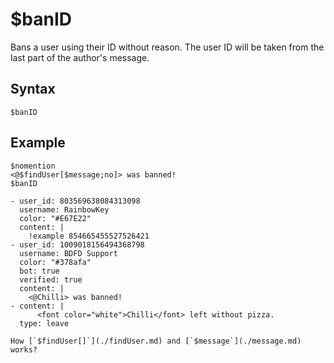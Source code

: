 # $banID
Bans a user using their ID without reason.
The user ID will be taken from the last part of the author's message.

## Syntax
```
$banID
```

## Example
```
$nomention
<@$findUser[$message;no]> was banned!
$banID
```

``` discord yaml
- user_id: 803569638084313098
  username: RainbowKey
  color: "#E67E22"
  content: |
    !example 854665455527526421
- user_id: 1009018156494368798
  username: BDFD Support
  color: "#378afa"
  bot: true
  verified: true
  content: |
    <@Chilli> was banned!
- content: |
      <font color="white">Chilli</font> left without pizza.
  type: leave
```

```admonish question title="What is this?"
How [`$findUser[]`](./findUser.md) and [`$message`](./message.md) works?
```
